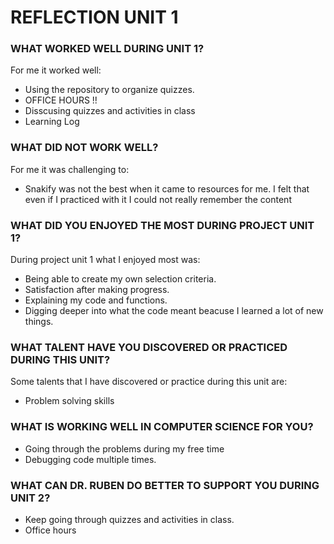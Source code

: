 # REFLECTION UNIT 1

### WHAT WORKED WELL DURING UNIT 1?
For me it worked well:
- Using the repository to organize quizzes.
- OFFICE HOURS !!
- Disscusing quizzes and activities in class
- Learning Log

### WHAT DID NOT WORK WELL?
For me it was challenging to:
- Snakify was not the best when it came to resources for me. I felt that even if I practiced with it I could not really remember the content

### WHAT DID YOU ENJOYED THE MOST DURING PROJECT UNIT 1?
During project unit 1 what I enjoyed most was:
- Being able to create my own selection criteria.
- Satisfaction after making progress.
- Explaining my code and functions.
- Digging deeper into what the code meant beacuse I learned a lot of new things.

### WHAT TALENT HAVE YOU DISCOVERED OR PRACTICED DURING THIS UNIT?
Some talents that I have discovered or practice during this unit are:
- Problem solving skills 

### WHAT IS WORKING WELL IN COMPUTER SCIENCE FOR YOU?
- Going through the problems during my free time
- Debugging code multiple times.

### WHAT CAN DR. RUBEN DO BETTER TO SUPPORT YOU DURING UNIT 2?
- Keep going through quizzes and activities in class.
- Office hours
